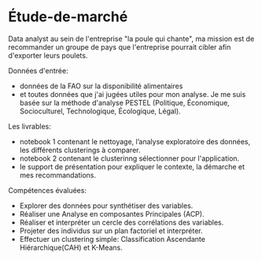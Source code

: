 # Étude-de-marché

Data analyst au sein de l'entreprise "la poule qui chante", ma mission est de recommander un groupe de pays que l'entreprise pourrait cibler afin d'exporter leurs poulets.

Données d'entrée:

- données de la FAO sur la disponibilité alimentaires
- et toutes données que j'ai jugées utiles pour mon analyse. Je me suis basée sur la méthode d'analyse PESTEL (Politique, Économique, Socioculturel, Technologique, Écologique, Légal).

Les livrables:

- notebook 1 contenant le nettoyage, l’analyse exploratoire des données, les différents clusterings à comparer.
- notebook 2 contenant le clusterinng sélectionner pour l'application.
- le support de présentation pour expliquer le contexte, la démarche et mes recommandations.

Compétences évaluées:

- Explorer des données pour synthétiser des variables.
- Réaliser une Analyse en composantes Principales (ACP).
- Réaliser et interpréter un cercle des corrélations des variables.
- Projeter des individus sur un plan factoriel et interpréter.
- Effectuer un clustering simple: Classification Ascendante Hiérarchique(CAH) et K-Means.
